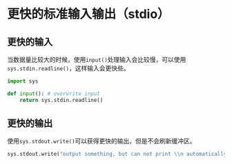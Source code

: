 # 更快的标准输入输出（stdio）

## 更快的输入

当数据量比较大的时候，使用`input()`处理输入会比较慢，可以使用`sys.stdin.readline()`，这样输入会更快些。  

```python title="sys.stdin.readline"
import sys

def input(): # overwrite input
    return sys.stdin.readline()
```

## 更快的输出

使用`sys.stdout.write()`可以获得更快的输出，但是不会刷新缓冲区。  

```python title="sys.stdout.write()"
sys.stdout.write("output something, but can not print \\n automatically.")
```